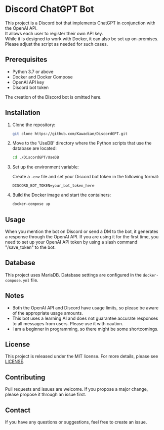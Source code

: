 # Discord ChatGPT Bot

This project is a Discord bot that implements ChatGPT in conjunction with the OpenAI API.<br>
It allows each user to register their own API key.<br>
While it is designed to work with Docker, it can also be set up on-premises.<br>
Please adjust the script as needed for such cases.

## Prerequisites

- Python 3.7 or above
- Docker and Docker Compose
- OpenAI API key
- Discord bot token

The creation of the Discord bot is omitted here.

## Installation

1. Clone the repository:

    ```bash
    git clone https://github.com/Kawadian/DiscordGPT.git
    ```

2. Move to the 'UseDB' directory where the Python scripts that use the database are located:

    ```bash
    cd ./DiscordGPT/UseDB
    ```

3. Set up the environment variable:

    Create a `.env` file and set your Discord bot token in the following format:

    ```
    DISCORD_BOT_TOKEN=your_bot_token_here
    ```

4. Build the Docker image and start the containers:

    ```bash
    docker-compose up
    ```

## Usage

When you mention the bot on Discord or send a DM to the bot, it generates a response through the OpenAI API. If you are using it for the first time, you need to set up your OpenAI API token by using a slash command "/save_token" to the bot.

## Database

This project uses MariaDB. Database settings are configured in the `docker-compose.yml` file.

## Notes

- Both the OpenAI API and Discord have usage limits, so please be aware of the appropriate usage amounts.
- This bot uses a learning AI and does not guarantee accurate responses to all messages from users. Please use it with caution.
- I am a beginner in programming, so there might be some shortcomings.

## License

This project is released under the MIT license. For more details, please see [LICENSE](../LICENSE).

## Contributing

Pull requests and issues are welcome. If you propose a major change, please propose it through an issue first.

## Contact

If you have any questions or suggestions, feel free to create an issue.

